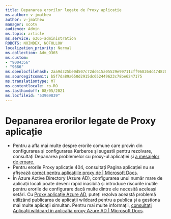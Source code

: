 ```yaml
---
title: Depanarea erorilor legate de Proxy aplicație
ms.author: v-jmathew
author: v-jmathew
manager: scotv
audience: Admin
ms.topic: article
ms.service: o365-administration
ROBOTS: NOINDEX, NOFOLLOW
localization_priority: Normal
ms.collection: Adm_O365
ms.custom:
- "9004356"
- "9686"
ms.openlocfilehash: 2aa9d325be0d507c72dd615a05529e99711cff968264c474820625f8fcc65bdc
ms.sourcegitcommit: b5f7da89a650d2915dc652449623c78be6247175
ms.translationtype: MT
ms.contentlocale: ro-RO
ms.lasthandoff: 08/05/2021
ms.locfileid: "53969839"
---
```

# <a name="troubleshoot-errors-related-to-application-proxy"></a>Depanarea erorilor legate de Proxy aplicație

- Pentru a afla mai multe despre erorile comune care provin din configurarea și configurarea Kerberos și sugestii pentru rezolvare, consultați Depanarea problemelor cu proxy-ul aplicației și [a mesajelor de eroare.](https://docs.microsoft.com/azure/active-directory/manage-apps/application-proxy-troubleshoot#kerberos-errors)
- Pentru erorile Proxy aplicație 404, consultați Pagina aplicației nu se afișează [corect pentru aplicațiile proxy de | Microsoft Docs](https://docs.microsoft.com/azure/active-directory/manage-apps/application-proxy-page-appearance-broken-problem).
- În Azure Active Directory (Azure AD), configurarea unui număr mare de aplicații locali poate deveni rapid inasibilă și introduce riscurile inutile pentru erorile de configurare dacă multe dintre ele necesită aceleași setări. Cu [Proxy aplicație Azure AD](https://docs.microsoft.com/azure/active-directory/manage-apps/application-proxy), puteți rezolva această problemă utilizând publicarea de aplicații wildcard pentru a publica și a gestiona mai multe aplicații simultan. Pentru mai multe informații, [consultați Aplicații wildcard în aplicația proxy Azure AD | Microsoft Docs](https://docs.microsoft.com/azure/active-directory/manage-apps/application-proxy-wildcard).
